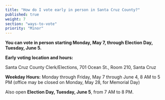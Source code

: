 ```yaml
---
title: "How do I vote early in person in Santa Cruz County?"
published: true
weight: 7
section: "ways-to-vote"
priority: "Minor"
---
```


**You can vote in person starting Monday, May 7, through Election Day, Tuesday, June 5.**  

**Early voting location and hours:**  

Santa Cruz County Clerk/Elections, 701 Ocean St., Room 210, Santa Cruz   
 
**Weekday Hours:** Monday through Friday, May 7 through June 4, 8 AM to 5 PM (office may be closed on Monday, May 28, for Memorial Day)  

Also open **Election Day, Tuesday, June 5**, from 7 AM to 8 PM.    